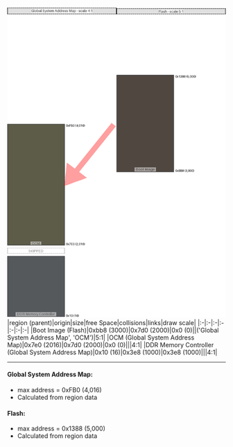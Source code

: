 ![memory map diagram](A7_maxaddress_lower_than_memregions_diagram.png)
|region (parent)|origin|size|free Space|collisions|links|draw scale|
|:-|:-|:-|:-|:-|:-|:-|
|<span style='color:(23, 10, 3)'>Boot Image (Flash)</span>|0xbb8 (3000)|0x7d0 (2000)|0x0 (0)||('Global System Address Map', 'OCM')|5:1|
|<span style='color:(39, 39, 12)'>OCM (Global System Address Map)</span>|0x7e0 (2016)|0x7d0 (2000)|0x0 (0)|||4:1|
|<span style='color:(30, 35, 39)'>DDR Memory Controller (Global System Address Map)</span>|0x10 (16)|0x3e8 (1000)|0x3e8 (1000)|||4:1|

---
#### Global System Address Map:
- max address = 0xFB0 (4,016)
- Calculated from region data
#### Flash:
- max address = 0x1388 (5,000)
- Calculated from region data